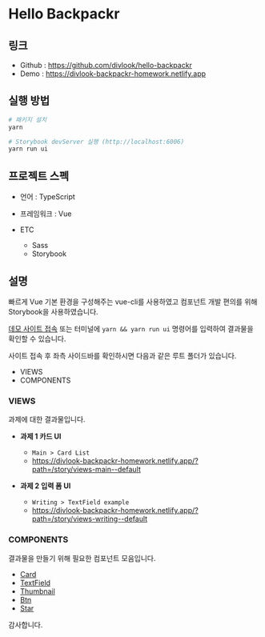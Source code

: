 # Hello Backpackr

## 링크

- Github : https://github.com/divlook/hello-backpackr
- Demo : https://divlook-backpackr-homework.netlify.app

## 실행 방법

```bash
# 패키지 설치
yarn

# Storybook devServer 실행 (http://localhost:6006)
yarn run ui
```

## 프로젝트 스펙

- 언어 : TypeScript

- 프레임워크 : Vue

- ETC
    - Sass
    - Storybook

## 설명

빠르게 Vue 기본 환경을 구성해주는 vue-cli를 사용하였고 컴포넌트 개발 편의를 위해 Storybook을 사용하였습니다.

[데모 사이트 접속](https://divlook-backpackr-homework.netlify.app/) 또는 터미널에 `yarn && yarn run ui` 명령어를 입력하여 결과물을 확인할 수 있습니다.

사이트 접속 후 좌측 사이드바를 확인하시면 다음과 같은 루트 폴더가 있습니다.

- VIEWS
- COMPONENTS

### VIEWS

과제에 대한 결과물입니다.

- **과제 1 카드 UI**
    - `Main > Card List`
    - https://divlook-backpackr-homework.netlify.app/?path=/story/views-main--default

- **과제 2 입력 폼 UI**
    - `Writing > TextField example`
    - https://divlook-backpackr-homework.netlify.app/?path=/story/views-writing--default

### COMPONENTS

결과물을 만들기 위해 필요한 컴포넌트 모음입니다.

- [Card](https://divlook-backpackr-homework.netlify.app/?path=/story/components-card--default)
- [TextField](https://divlook-backpackr-homework.netlify.app/?path=/story/components-textfield--default)
- [Thumbnail](https://divlook-backpackr-homework.netlify.app/?path=/story/components-thumbnail--default)
- [Btn](https://divlook-backpackr-homework.netlify.app/?path=/story/components-btn--default)
- [Star](https://divlook-backpackr-homework.netlify.app/?path=/story/components-star--default)

감사합니다.
